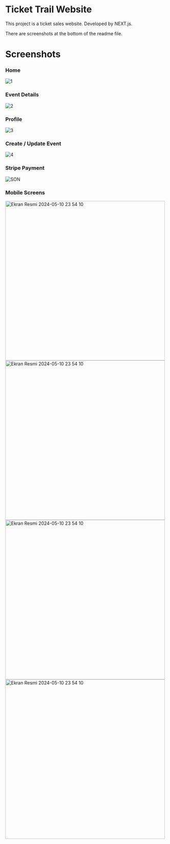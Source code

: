 # Ticket Trail Website

This project is a ticket sales website. Developed by NEXT.js.

There are screenshots at the bottom of the readme file. 






# Screenshots


### Home
![1](https://github.com/user-attachments/assets/392d668b-d40f-4f20-9ee6-5544ac2050ea)


### Event Details
![2](https://github.com/user-attachments/assets/067caba7-b712-4789-9653-ce65fdf47dec)

### Profile
![3](https://github.com/user-attachments/assets/e6eca239-fdef-441a-85ed-1d29ebb9d61a)


### Create / Update Event
![4](https://github.com/user-attachments/assets/d471902b-2f5b-4b70-92d3-a473dd404887)

### Stripe Payment 
![SON](https://github.com/user-attachments/assets/0ff42484-9b69-4940-8f5f-afc94e1fdc5e)



### Mobile Screens 

<img width="498" alt="Ekran Resmi 2024-05-10 23 54 10" src="https://github.com/user-attachments/assets/9d8a09d3-1e84-47b2-9d42-ca084ea9514d">
<img width="498" alt="Ekran Resmi 2024-05-10 23 54 10" src="https://github.com/user-attachments/assets/7960757e-06f8-4aff-9cf6-31a681b8edeb">
<img width="498"  alt="Ekran Resmi 2024-05-10 23 54 10" src="https://github.com/user-attachments/assets/55bf6abc-d5e8-4c55-9e46-6d569ceb5883">
<img width="498"  alt="Ekran Resmi 2024-05-10 23 54 10" src="https://github.com/user-attachments/assets/65024fb7-bc57-4b91-8372-134850fd90e5">




